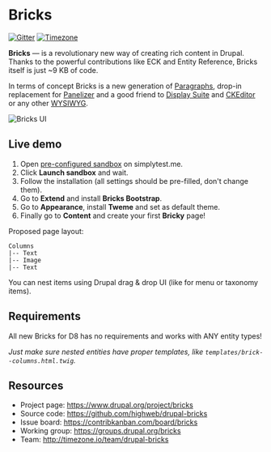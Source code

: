 # Bricks

[![Gitter](https://img.shields.io/gitter/room/highweb/drupal-bricks.svg)](https://gitter.im/highweb/drupal-bricks)
[![Timezone](https://img.shields.io/badge/time-zone-4682b4.svg)](https://timezone.io/team/drupal-bricks)

**Bricks** — is a revolutionary new way of creating rich content in Drupal. Thanks to the powerful contributions like ECK and Entity Reference, Bricks itself is just ~9 KB of code.

In terms of concept Bricks is a new generation of [Paragraphs](https://www.drupal.org/project/paragraphs), drop-in replacement for [Panelizer](https://www.drupal.org/project/panelizer) and a good friend to [Display Suite](https://www.drupal.org/project/ds) and [CKEditor](https://www.drupal.org/project/ckeditor) or any other [WYSIWYG](https://www.drupal.org/project/wysiwyg).

![Bricks UI](https://www.drupal.org/files/bricks-ui-8.x.png)


## Live demo

1. Open [pre-configured sandbox](https://simplytest.me/project/bricks/8.x-1.x) on simplytest.me.
2. Click **Launch sandbox** and wait.
3. Follow the installation (all settings should be pre-filled, don't change them).
4. Go to **Extend** and install **Bricks Bootstrap**.
5. Go to **Appearance**, install **Tweme** and set as default theme.
6. Finally go to **Content** and create your first **Bricky** page!

Proposed page layout:

```
Columns
|-- Text
|-- Image
|-- Text
```

You can nest items using Drupal drag & drop UI (like for menu or taxonomy items).


## Requirements

All new Bricks for D8 has no requirements and works with ANY entity types!

*Just make sure nested entities have proper templates, like `templates/brick--columns.html.twig`.*


## Resources

- Project page: https://www.drupal.org/project/bricks
- Source code: https://github.com/highweb/drupal-bricks
- Issue board: https://contribkanban.com/board/bricks
- Working group: https://groups.drupal.org/bricks
- Team: http://timezone.io/team/drupal-bricks
